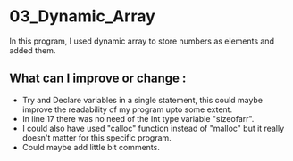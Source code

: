 # 03_Dynamic_Array
In this program, I used dynamic array to store numbers as elements and added them.

## What can I improve or change :
- Try and Declare variables in a single statement, this could maybe improve the readability of my program upto some extent.
- In line 17 there was no need of the Int type variable "sizeofarr".
- I could also have used "calloc" function instead of "malloc" but it really doesn't matter for this specific program.
- Could maybe add little bit comments.
